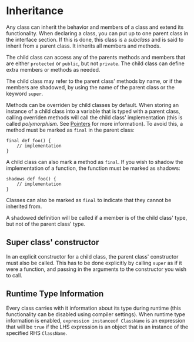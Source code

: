 # Inheritance

Any class can inherit the behavior and members of a class and extend its functionality. When declaring a class, you can put up to one parent class in the interface section. If this is done, this class is a _subclass_ and is said to inherit from a parent class. It inherits all members and methods.

The child class can access any of the parents methods and members that are either `protected` or `public`, but not `private`. The child class can define extra members or methods as needed.

The child class may refer to the parent class' methods by name, or if the members are shadowed, by using the name of the parent class or the keyword `super`.

Methods can be overriden by child classes by default. When storing an instance of a child class into a variable that is typed with a parent class, calling overriden methods will call the child class' implementation (this is called _polymorphism_. See [Pointers](Pointers.md) for more information). To avoid this, a method must be marked as `final` in the parent class:

    final def foo() {
        // implementation
    }

A child class can also mark a method as `final`. If you wish to shadow the implementation of a function, the function must be marked as shadows:

    shadows def foo() {
        // implementation
    }

Classes can also be marked as `final` to indicate that they cannot be inherited
from.

A shadowed definition will be called if a member is of the child class' type, but not of the parent class' type.

## Super class' constructor

In an explicit constructor for a child class, the parent class' constructor must also be called. This has to be done explicitly by calling `super` as if it were a function, and passing in the arguments to the constructor you wish to call.

## Runtime Type Information

Every class carries with it information about its type during runtime (this functionality can be disabled using compiler settings). When runtime type information is enabled, `expression instanceof ClassName` is an expression that will be `true` if the LHS expression is an object that is an instance of the specified RHS `ClassName`.
